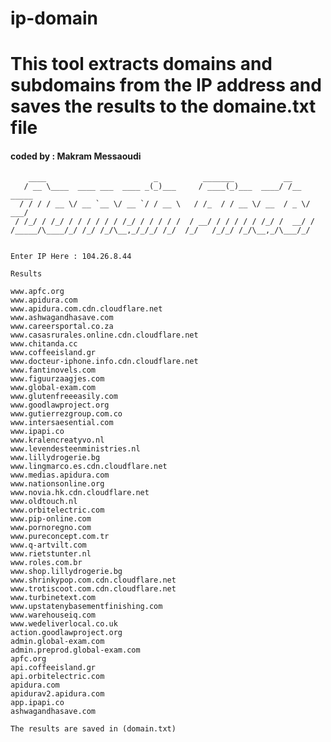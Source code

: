 # ip-domain
# This tool extracts domains and subdomains from the IP address and saves the results to the domaine.txt file
#### coded by : Makram Messaoudi
     
        ____                        _          _______           __
       / __ \____  ____ ___  ____ _(_)___     / ____(_)___  ____/ /__  _____
      / / / / __ \/ __ `__ \/ __ `/ / __ \   / /_  / / __ \/ __  / _ \/ ___/
     / /_/ / /_/ / / / / / / /_/ / / / / /  / __/ / / / / / /_/ /  __/ /
    /_____/\____/_/ /_/ /_/\__,_/_/_/ /_/  /_/   /_/_/ /_/\__,_/\___/_/


    Enter IP Here : 104.26.8.44

    Results

    www.apfc.org
    www.apidura.com
    www.apidura.com.cdn.cloudflare.net
    www.ashwagandhasave.com
    www.careersportal.co.za
    www.casasrurales.online.cdn.cloudflare.net
    www.chitanda.cc
    www.coffeeisland.gr
    www.docteur-iphone.info.cdn.cloudflare.net
    www.fantinovels.com
    www.figuurzaagjes.com
    www.global-exam.com
    www.glutenfreeeasily.com
    www.goodlawproject.org
    www.gutierrezgroup.com.co
    www.intersaesential.com
    www.ipapi.co
    www.kralencreatyvo.nl
    www.levendesteenministries.nl
    www.lillydrogerie.bg
    www.lingmarco.es.cdn.cloudflare.net
    www.medias.apidura.com
    www.nationsonline.org
    www.novia.hk.cdn.cloudflare.net
    www.oldtouch.nl
    www.orbitelectric.com
    www.pip-online.com
    www.pornoregno.com
    www.pureconcept.com.tr
    www.q-artvilt.com
    www.rietstunter.nl
    www.roles.com.br
    www.shop.lillydrogerie.bg
    www.shrinkypop.com.cdn.cloudflare.net
    www.trotiscoot.com.cdn.cloudflare.net
    www.turbinetext.com
    www.upstatenybasementfinishing.com
    www.warehouseiq.com
    www.wedeliverlocal.co.uk
    action.goodlawproject.org
    admin.global-exam.com
    admin.preprod.global-exam.com
    apfc.org
    api.coffeeisland.gr
    api.orbitelectric.com
    apidura.com
    apidurav2.apidura.com
    app.ipapi.co
    ashwagandhasave.com

    The results are saved in (domain.txt)



